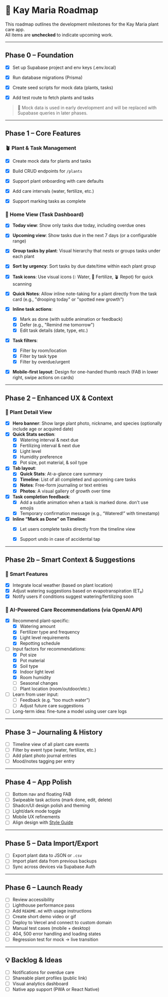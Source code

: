 # 🌱 Kay Maria Roadmap

This roadmap outlines the development milestones for the Kay Maria plant care app.  
All items are **unchecked** to indicate upcoming work.

---

## Phase 0 – Foundation

 - [x] Set up Supabase project and env keys (.env.local)
 - [x] Run database migrations (Prisma)
 - [x] Create seed scripts for mock data (plants, tasks)
 - [x] Add test route to fetch plants and tasks


> 🔧 Mock data is used in early development and will be replaced with Supabase queries in later phases.


---

## Phase 1 – Core Features

### 🪴 Plant & Task Management

- [x] Create mock data for plants and tasks

- [x] Build CRUD endpoints for `/plants`
- [x] Support plant onboarding with care defaults
- [x] Add care intervals (water, fertilize, etc.)
- [x] Support marking tasks as complete

### 📅 Home View (Task Dashboard)

- [x] **Today view**: Show only tasks due today, including overdue ones
- [x] **Upcoming view**: Show tasks due in the next 7 days (or a configurable range)
- [x] **Group tasks by plant**: Visual hierarchy that nests or groups tasks under each plant
- [x] **Sort by urgency**: Sort tasks by due date/time within each plant group
- [x] **Task icons**: Use visual icons (💧 Water, 🌱 Fertilize, 🪴 Repot) for quick scanning
- [x] **Quick Notes**: Allow inline note-taking for a plant directly from the task card (e.g., "drooping today" or "spotted new growth")
- [x] **Inline task actions**:
  - [x] Mark as done (with subtle animation or feedback)
  - [x] Defer (e.g., "Remind me tomorrow")
  - [x] Edit task details (date, type, etc.)
- [x] **Task filters**:
  - [x] Filter by room/location
  - [x] Filter by task type
  - [x] Filter by overdue/urgent
- [x] **Mobile-first layout**: Design for one-handed thumb reach (FAB in lower right, swipe actions on cards)


---

## Phase 2 – Enhanced UX & Context

### 🌿 Plant Detail View

- [x] **Hero banner**: Show large plant photo, nickname, and species (optionally include age or acquired date)
- [x] **Quick Stats section**:
  - [x] Watering interval & next due
  - [x] Fertilizing interval & next due
  - [x] Light level
  - [x] Humidity preference
  - [x] Pot size, pot material,  & soil type
- [x] **Tab layout**:
  - [x] **Quick Stats**: At-a-glance care summary
  - [x] **Timeline**: List of all completed and upcoming care tasks
  - [x] **Notes**: Free-form journaling or text entries
  - [x] **Photos**: A visual gallery of growth over time
- [x] **Task completion feedback**:
  - [x] Add a subtle animation when a task is marked done. don't use emojis
  - [x] Temporary confirmation message (e.g., “Watered!” with timestamp)
- [x] **Inline “Mark as Done” on Timeline**:
  - [x] Let users complete tasks directly from the timeline view
  - [x] Support undo in case of accidental tap



---

## Phase 2b – Smart Context & Suggestions

### 🧠 Smart Features

- [x] Integrate local weather (based on plant location)
- [x] Adjust watering suggestions based on evapotranspiration (ET₀)
- [x] Notify users if conditions suggest watering/fertilizing soon

### 🌿 AI-Powered Care Recommendations (via OpenAI API)

- [x] Recommend plant-specific:
  - [x] Watering amount
  - [x] Fertilizer type and frequency
  - [x] Light level requirements
  - [x] Repotting schedule
- [ ] Input factors for recommendations:
  - [x] Pot size
  - [x] Pot material
  - [x] Soil type
  - [x] Indoor light level
  - [x] Room humidity
  - [ ] Seasonal changes
  - [ ] Plant location (room/outdoor/etc.)
- [ ] Learn from user input:
  - [ ] Feedback (e.g. “too much water”)
  - [ ] Adjust future care suggestions
- [ ] Long-term idea: fine-tune a model using user care logs

---

## Phase 3 – Journaling & History

- [ ] Timeline view of all plant care events
- [ ] Filter by event type (water, fertilize, etc.)
- [ ] Add plant photo journal entries
- [ ] Mood/notes tagging per entry

---

## Phase 4 – App Polish

- [ ] Bottom nav and floating FAB
- [ ] Swipeable task actions (mark done, edit, delete)
- [ ] Shadcn/UI design polish and theming
- [ ] Light/dark mode toggle
- [ ] Mobile UX refinements
- [ ] Align design with [Style Guide](./style-guide/page.tsx)

---

## Phase 5 – Data Import/Export

- [ ] Export plant data to JSON or `.csv`
- [ ] Import plant data from previous backups
- [ ] Sync across devices via Supabase Auth

---

## Phase 6 – Launch Ready

- [ ] Review accessibility
- [ ] Lighthouse performance pass
- [ ] Add `README.md` with usage instructions
- [ ] Create short demo video or gif
- [ ] Deploy to Vercel and connect to custom domain
- [ ] Manual test cases (mobile + desktop)
- [ ] 404, 500 error handling and loading states
- [ ] Regression test for mock → live transition

---

## 💡 Backlog & Ideas

- [ ] Notifications for overdue care
- [ ] Shareable plant profiles (public link)
- [ ] Visual analytics dashboard
- [ ] Native app support (PWA or React Native)
